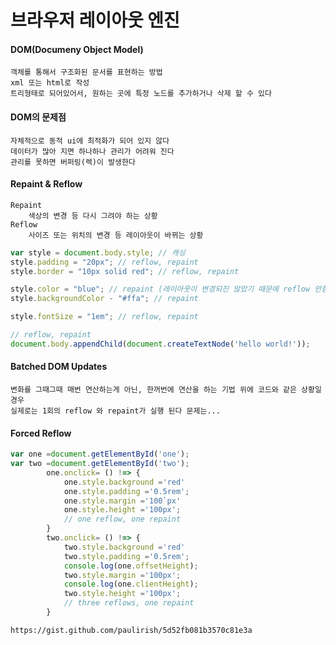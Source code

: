 브라우저 레이아웃 엔진
======================
#### DOM(Documeny Object Model)
    객체를 통해서 구조화된 문서를 표현하는 방법
    xml 또는 html로 작성
    트리형태로 되어있어서, 원하는 곳에 특정 노드를 추가하거나 삭제 할 수 있다
#### DOM의 문제점
    자체적으로 동적 ui에 최적화가 되어 있지 않다
    데이터가 많아 지면 하나하나 관리가 어려워 진다
    관리를 못하면 버퍼링(렉)이 발생한다
#### Repaint & Reflow
    Repaint
        색상의 변경 등 다시 그려야 하는 상황
    Reflow
        사이즈 또는 위치의 변경 등 레이아웃이 바뀌는 상황
```javascript
var style = document.body.style; // 캐싱
style.padding = "20px"; // reflow, repaint
style.border = "10px solid red"; // reflow, repaint

style.color = "blue"; // repaint (레이아웃이 변경되진 않았기 때문에 reflow 안함)
style.backgroundColor - "#ffa"; // repaint

style.fontSize = "1em"; // reflow, repaint

// reflow, repaint
document.body.appendChild(document.createTextNode('hello world!'));
```
#### Batched DOM Updates
    변화를 그때그때 매번 연산하는게 아닌, 한꺼번에 연산을 하는 기법 위에 코드와 같은 상황일 경우
    실제로는 1회의 reflow 와 repaint가 실행 된다 문제는...
#### Forced Reflow
```javascript
var one =document.getElementById('one');
var two =document.getElementById('two');
        one.onclick= () !=> {
            one.style.background ='red'
            one.style.padding ='0.5rem';
            one.style.margin ='100`px'
            one.style.height ='100px';
            // one reflow, one repaint
        }
        two.onclick= () !=> {  
            two.style.background ='red'
            two.style.padding ='0.5rem';
            console.log(one.offsetHeight);
            two.style.margin ='100px';
            console.log(one.clientHeight);
            two.style.height ='100px';
            // three reflows, one repaint
        }
```
    https://gist.github.com/paulirish/5d52fb081b3570c81e3a
    
